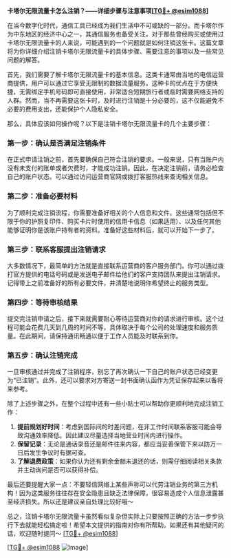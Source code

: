 **卡塔尔无限流量卡怎么注销？——详细步骤与注意事项[[TG💪+ @esim1088](https://t.me/s/esim1088)]**

在当今数字化时代，通信工具已经成为我们生活中不可或缺的一部分。而卡塔尔作为中东地区的经济中心之一，其通信服务也备受关注。对于那些曾经购买或使用过卡塔尔无限流量卡的人来说，可能遇到的一个问题就是如何注销这张卡。这篇文章将为你详细介绍注销卡塔尔无限流量卡的具体步骤、需要注意的事项以及一些常见问题的解答。

首先，我们需要了解卡塔尔无限流量卡的基本信息。这类卡通常由当地的电信运营商提供，用户可以通过它享受无限制的数据流量服务。这种卡的优点在于方便快捷，无需绑定手机号码即可直接使用，非常适合短期旅行者或临时需要网络支持的人群。然而，当不再需要这张卡时，及时进行注销是十分必要的，这不仅能避免不必要的费用支出，还能保护个人隐私安全。

那么，具体应该如何操作呢？以下是注销卡塔尔无限流量卡的几个主要步骤：

### 第一步：确认是否满足注销条件

在正式申请注销之前，首先要确保自己符合注销的要求。一般来说，只有当账户内没有未支付的账单或者欠费时，才能成功注销。因此，在决定注销前，请务必检查自己的账户状态。可以通过访问运营商官网或拨打客服热线来查询相关信息。

### 第二步：准备必要材料

为了顺利完成注销流程，你需要准备好相关的个人信息和文件。这些通常包括但不限于你的护照复印件、购买卡片时使用的信用卡信息（如果适用）、以及任何其他能够证明你是该账户持有者的资料。准备好这些材料后，就可以开始下一步了。

### 第三步：联系客服提出注销请求

大多数情况下，最简单的方法就是直接联系运营商的客户服务部门。你可以通过拨打官方提供的电话号码或是发送电子邮件给他们的客户支持团队来提出注销请求。记得带上之前准备好的所有必要文件，并清楚地说明你希望终止的服务类型。

### 第四步：等待审核结果

提交完注销申请之后，接下来就需要耐心等待运营商对你的请求进行审核。这个过程可能会花费几天到几周的时间不等，具体取决于每个公司的处理速度和服务质量。在此期间，请保持通讯畅通以便于工作人员能及时联系到你。

### 第五步：确认注销完成

一旦审核通过并完成了注销程序，别忘了再次确认一下自己的账户状态已经变更为“已注销”。此外，还可以要求对方寄送一封书面确认函作为凭证保存起来以备将来参考。

除了上述步骤之外，在整个过程中还有一些小贴士可以帮助你更顺利地完成注销工作：

1. **提前规划好时间**：考虑到国际间的时差问题，在非工作时间联系客服可能会导致沟通效率降低。因此建议尽量选择当地营业时间内进行操作。
2. **保留记录**：无论是通话录音还是邮件往来内容，都应当妥善保管下来以防万一日后发生争议时有据可查。
3. **了解退费政策**：如果你认为还有剩余金额未退还的话，则需仔细阅读相关条款并主动询问是否可以获得补偿。

最后还要提醒大家一点：不要轻信网络上某些声称可以代劳注销业务的第三方机构！因为这类服务往往存在安全隐患且缺乏法律保障，很容易造成个人信息泄露甚至经济损失。所以还是建议亲自处理比较好哦～

总之，注销卡塔尔无限流量卡虽然看似复杂但实际上只要按照正确的方法一步步执行下去就能轻松搞定啦！希望本文提供的指南对你有所帮助。如果还有其他疑问的话，欢迎随时提问～ [[TG💪+ @esim1088](https://t.me/s/esim1088)] 

[[TG💪+ @esim1088](https://t.me/s/esim1088) ![Image](https://i.postimg.cc/4NQfJmqS/Snipaste-2025-05-13-00-14-12.png)]